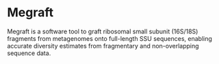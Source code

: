 # Megraft

Megraft is a software tool to graft ribosomal small subunit (16S/18S) fragments from metagenomes onto full-length SSU sequences, enabling accurate diversity estimates from fragmentary and non-overlapping sequence data.
